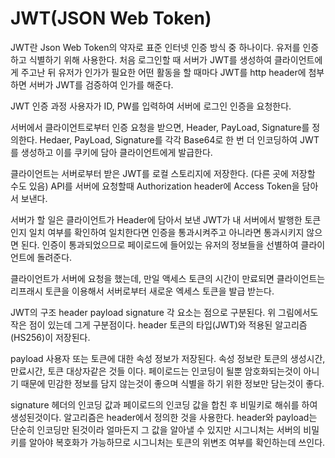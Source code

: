 # JWT(JSON Web Token)

JWT란
Json Web Token의 약자로 표준 인터넷 인증 방식 중 하나이다. 유저를 인증하고 식별하기 위해 사용한다.
처음 로그인할 때 서버가 JWT를 생성하여 클라이언트에게 주고난 뒤 유저가 인가가 필요한 어떤 활동을 할 때마다 JWT를 http header에 첨부하면 서버가 JWT를 검증하여 인가를 해준다.

JWT 인증 과정
사용자가 ID, PW를 입력하여 서버에 로그인 인증을 요청한다.

서버에서 클라이언트로부터 인증 요청을 받으면, Header, PayLoad, Signature를 정의한다.
Hedaer, PayLoad, Signature를 각각 Base64로 한 번 더 인코딩하여 JWT를 생성하고 이를 쿠키에 담아 클라이언트에게 발급한다.

클라이언트는 서버로부터 받은 JWT를 로컬 스토리지에 저장한다. (다른 곳에 저장할 수도 있음) API를 서버에 요청할때 Authorization header에 Access Token을 담아서 보낸다.

서버가 할 일은 클라이언트가 Header에 담아서 보낸 JWT가 내 서버에서 발행한 토큰인지 일치 여부를 확인하여 일치한다면 인증을 통과시켜주고 아니라면 통과시키지 않으면 된다.
인증이 통과되었으므로 페이로드에 들어있는 유저의 정보들을 선별하여 클라이언트에 돌려준다.

클라이언트가 서버에 요청을 했는데, 만일 액세스 토큰의 시간이 만료되면 클라이언트는 리프래시 토큰을 이용해서 서버로부터 새로운 엑세스 토큰을 발급 받는다.

JWT의 구조
header
payload
signature
각 요소는 점으로 구분된다. 위 그림에서도 작은 점이 있는데 그게 구분점이다.
header
토큰의 타입(JWT)와 적용된 알고리즘(HS256)이 저장된다.

payload
사용자 또는 토큰에 대한 속성 정보가 저장된다. 속성 정보란 토큰의 생성시간, 만료시간, 토큰 대상자같은 것들 이다. 페이로드는 인코딩이 될뿐 암호화되는것이 아니기 때문에 민감한 정보를 담지 않는것이 좋으며 식별을 하기 위한 정보만 담는것이 좋다.

signature
헤더의 인코딩 값과 페이로드의 인코딩 값을 합친 후 비밀키로 해쉬를 하여 생성된것이다.
알고리즘은 header에서 정의한 것을 사용한다.
header와 payload는 단순히 인코딩만 된것이라 얼마든지 그 값을 알아낼 수 있지만 시그니처는 서버의 비밀키를 알아야 복호화가 가능하므로 시그니처는 토큰의 위변조 여부를 확인하는데 쓰인다.